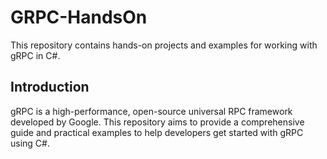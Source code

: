 
# GRPC-HandsOn

This repository contains hands-on projects and examples for working with gRPC in C#.

## Introduction

gRPC is a high-performance, open-source universal RPC framework developed by Google. This repository aims to provide a comprehensive guide and practical examples to help developers get started with gRPC using C#.
